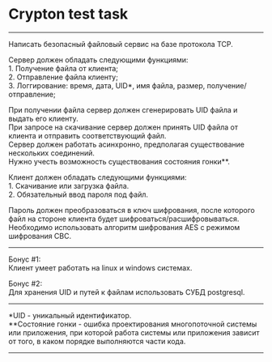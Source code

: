 # Crypton test task

***
Написать безопасный файловый сервис на базе протокола TCP.  
  
Сервер должен обладать следующими функциями:  
        1. Получение файла от клиента;  
        2. Отправление файла клиенту;  
        3. Логгирование: время, дата, UID*, имя файла, размер, получение/отправление;  
  
При получении файла сервер должен сгенерировать UID файла и выдать его клиенту.  
При запросе на скачивание сервер должен принять UID файла от клиента и отправить соответствующий файл.  
Сервер должен работать асинхронно, предполагая существование нескольких соединений.  
Нужно учесть возможность существования состояния гонки**.  
  
Клиент должен обладать следующими функциями:  
        1. Cкачивание или загрузка файла.  
        2. Обязательный ввод пароля под файл.  
  
Пароль должен преобразоваться в ключ шифрования, после которого файл на стороне клиента будет шифроваться/расшифровываться.  
Необходимо использовать алгоритм шифрования AES с режимом шифрования CBC.  
  
***
Бонус #1:  
        Клиент умеет работать на linux и windows системах.  
  
Бонус #2:  
        Для хранения UID и путей к файлам использовать СУБД postgresql.  
*** 
*UID - уникальный идентификатор.  
**Состояние гонки - ошибка проектирования многопоточной системы или приложения, при которой работа системы или приложения зависит от того, в каком порядке выполняются части кода.  
***
